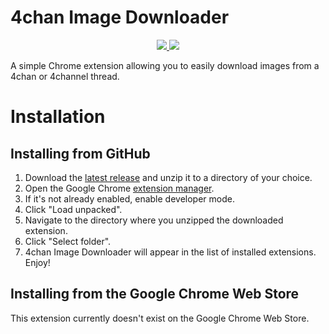 # 4chan Image Downloader

<p align="center">
    <a href="https://github.com/Ben-H1/4chan-Image-Downloader/releases">
        <img src="https://img.shields.io/github/downloads/Ben-H1/4chan-Image-Downloader/total" />
    </a>
    <a href="">
        <img src="https://img.shields.io/github/languages/code-size/Ben-H1/4chan-Image-Downloader" />
    </a>
</p>

A simple Chrome extension allowing you to easily download images from a 4chan or 4channel thread.

# Installation
## Installing from GitHub
1. Download the [latest release](https://github.com/Ben-H1/4chan-Image-Downloader/releases/latest) and unzip it to a directory of your choice.
2. Open the Google Chrome [extension manager](chrome://extensions).
3. If it's not already enabled, enable developer mode.
4. Click "Load unpacked".
5. Navigate to the directory where you unzipped the downloaded extension.
6. Click "Select folder".
7. 4chan Image Downloader will appear in the list of installed extensions. Enjoy!

## Installing from the Google Chrome Web Store
This extension currently doesn't exist on the Google Chrome Web Store.
